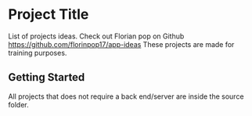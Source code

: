 # Project Title
List of projects ideas. Check out Florian pop on Github https://github.com/florinpop17/app-ideas
These projects are made for training purposes. 

## Getting Started
All projects that does not require a back end/server are inside the source folder.
